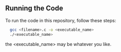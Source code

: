 ## Running the Code

To run the code in this repository, follow these steps:

```bash
  gcc <filename>.c -o <executable_name>
  ./<executable_name>
```
the <executable_name> may be whatever you like.
